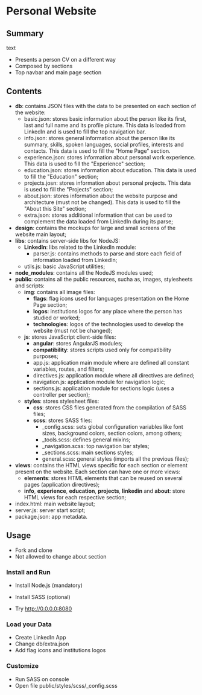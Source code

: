 # Personal Website

## Summary

text

- Presents a person CV on a different way
- Composed by sections
- Top navbar and main page section


## Contents

- **db**: contains JSON files with the data to be presented on each section of the website:
  - basic.json: stores basic information about the person like its first, last and full name and its profile picture. This data is loaded from LinkedIn and is used to fill the top navigation bar.
  - info.json: stores general information about the person like its summary, skills, spoken languages, social profiles, interests and contacts. This data is used to fill the "Home Page" section.
  - experience.json: stores information about personal work experience. This data is used to fill the "Experience" section;
  - education.json: stores information about education. This data is used to fill the "Education" section;
  - projects.josn: stores information about personal projects. This data is used to fill the "Projects" section;
  - about.json: stores information about the website purpose and architecture (must not be changed). This data is used to fill the "About this Site" section;
  - extra.json: stores additional information that can be used to complement the data loaded from LinkedIn during its parse;
- **design**: contains the mockups for large and small screens of the website main layout;
- **libs**: contains server-side libs for NodeJS:
  - **LinkedIn**: libs related to the LinkedIn module:
    - parser.js: contains methods to parse and store each field of information loaded from LinkedIn;
  - utils.js: basic JavaScript utilities;
- **node_modules**: contains all the NodeJS modules used;
- **public**: contains all the public resources, sucha as, images, stylesheets and scripts:
  - **img**: contains all image files:
    - **flags**: flag icons used for languages presentation on the Home Page section;
    - **logos**: institutions logos for any place where the person has studied or worked;
    - **technologies**: logos of the technologies used to develop the website (must not be changed);
  - **js**: stores JavaScript client-side files:
    - **angular**: stores AngularJS modules;
    - **compatibility**: stores scripts used only for compatibility purposes;
    - app.js: application main module where are defined all constant variables, routes, and filters;
    - directives.js: application module where all directives are defined;
    - navigation.js: application module for navigation logic;
    - sections.js: application module for sections logic (uses a controller per section);
  - **styles**: stores stylesheet files:
    - **css**: stores CSS files generated from the compilation of SASS files;
    - **scss**: stores SASS files:
      - _config.scss: sets global configuration variables like font sizes, background colors, section colors, among others;
      - _tools.scss: defines general mixins;
      - _navigation.scss: top navigation bar styles;
      - _sections.scss: main sections styles;
      - general.scss: general styles (imports all the previous files);
- **views**: contains the HTML views specific for each section or element present on the website. Each section can have one or more views:
  - **elements**: stores HTML elements that can be reused on several pages (application directives);
  - **info**, **experience**, **education**, **projects**, **linkedin** and **about**: store HTML views for each respective section;
- index.html: main website layout;
- server.js: server start script;
- package.json: app metadata.


## Usage

- Fork and clone
- Not allowed to change about section

### Install and Run
- Install Node.js (mandatory)
- Install SASS (optional)

- Try http://0.0.0.0:8080

### Load your Data
- Create LinkedIn App
- Change db/extra.json
- Add flag icons and institutions logos

### Customize
- Run SASS on console
- Open file public/styles/scss/_config.scss